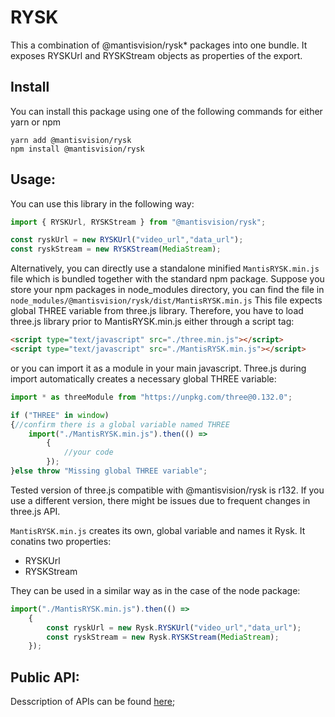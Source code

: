 # RYSK
This a combination of @mantisvision/rysk* packages into one bundle. It exposes RYSKUrl and RYSKStream objects as 
properties of the export. 

## Install
You can install this package using one of the following commands for either yarn or npm
```
yarn add @mantisvision/rysk
npm install @mantisvision/rysk
```

## Usage:
You can use this library in the following way:
```javascript
import { RYSKUrl, RYSKStream } from "@mantisvision/rysk";

const ryskUrl = new RYSKUrl("video_url","data_url");
const ryskStream = new RYSKStream(MediaStream);
```

Alternatively, you can directly use a standalone minified ``MantisRYSK.min.js`` file which is bundled together with the standard npm package.
Suppose you store your npm packages in node_modules directory, you can find the file in ``node_modules/@mantisvision/rysk/dist/MantisRYSK.min.js``
This file expects global THREE variable from three.js library. Therefore, you have to load three.js library prior to MantisRYSK.min.js either through a script tag:
```html
<script type="text/javascript" src="./three.min.js"></script>
<script type="text/javascript" src="./MantisRYSK.min.js"></script>
```
or you can import it as a module in your main javascript. Three.js during import automatically creates a necessary global THREE variable:
```javascript
import * as threeModule from "https://unpkg.com/three@0.132.0";

if ("THREE" in window)
{//confirm there is a global variable named THREE
	import("./MantisRYSK.min.js").then(() =>
		{
			//your code
		});
}else throw "Missing global THREE variable";
```
Tested version of three.js compatible with @mantisvision/rysk is r132. If you use a different version, there might be issues due to frequent changes in three.js API.

``MantisRYSK.min.js`` creates its own, global variable and names it Rysk. It conatins two properties:
- RYSKUrl
- RYSKStream

They can be used in a similar way as in the case of the node package:
```javascript
import("./MantisRYSK.min.js").then(() =>
	{
		const ryskUrl = new Rysk.RYSKUrl("video_url","data_url");
		const ryskStream = new Rysk.RYSKStream(MediaStream);
	});
```

## Public API:
Desscription of APIs can be found [here](./rskurlryskstream.md);
